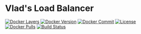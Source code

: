 # Vlad's Load Balancer

[![Docker Layers](https://images.microbadger.com/badges/image/vladgh/lb.svg)](http://microbadger.com/images/vladgh/lb)
[![Docker Version](https://images.microbadger.com/badges/version/vladgh/lb.svg)](http://microbadger.com/images/vladgh/lb)
[![Docker Commit](https://images.microbadger.com/badges/commit/vladgh/lb.svg)](http://microbadger.com/images/vladgh/lb)
[![License](https://images.microbadger.com/badges/license/vladgh/lb.svg)](http://microbadger.com/images/vladgh/lb)
[![Docker Pulls](https://img.shields.io/docker/pulls/vladgh/lb.svg)](https://hub.docker.com/r/vladgh/lb)
[![Build Status](https://travis-ci.org/vghn/docker_images.svg?branch=master)](https://travis-ci.org/vghn/docker_images)
